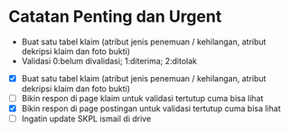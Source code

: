 # Catatan Penting dan Urgent

* Buat satu tabel klaim (atribut jenis penemuan / kehilangan, atribut dekripsi klaim dan foto bukti)
* Validasi 0:belum divalidasi; 1:diterima; 2:ditolak
- [x] Buat satu tabel klaim (atribut jenis penemuan / kehilangan, atribut dekripsi klaim dan foto bukti)
- [ ] Bikin respon di page klaim untuk validasi tertutup cuma bisa lihat
- [x] Bikin respon di page postingan untuk validasi tertutup cuma bisa lihat
- [ ] Ingatin update SKPL ismail di drive

